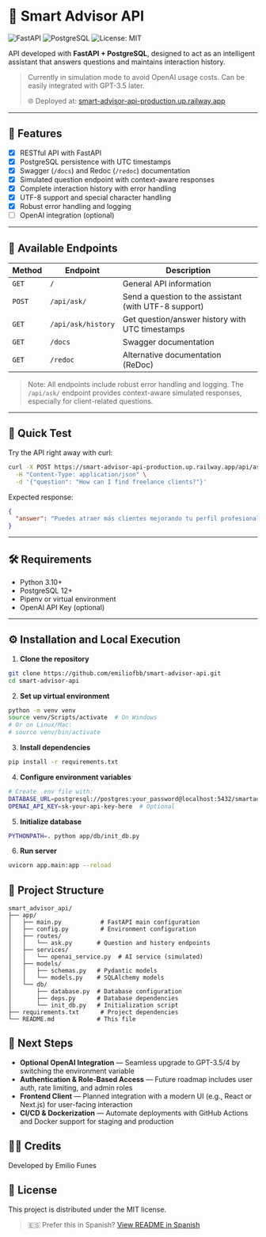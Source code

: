 # 🤖 Smart Advisor API

![FastAPI](https://img.shields.io/badge/FastAPI-0.100+-blue?style=flat&logo=fastapi)
![PostgreSQL](https://img.shields.io/badge/PostgreSQL-12+-blue?style=flat&logo=postgresql)
![License: MIT](https://img.shields.io/badge/License-MIT-yellow.svg)

API developed with **FastAPI + PostgreSQL**, designed to act as an intelligent assistant that answers questions and maintains interaction history.

> Currently in simulation mode to avoid OpenAI usage costs. Can be easily integrated with GPT-3.5 later.
> 
> 🌐 Deployed at: [smart-advisor-api-production.up.railway.app](https://smart-advisor-api-production.up.railway.app)

---

## 🚀 Features

- [x] RESTful API with FastAPI
- [x] PostgreSQL persistence with UTC timestamps
- [x] Swagger (`/docs`) and Redoc (`/redoc`) documentation
- [x] Simulated question endpoint with context-aware responses
- [x] Complete interaction history with error handling
- [x] UTF-8 support and special character handling
- [x] Robust error handling and logging
- [ ] OpenAI integration (optional)

---

## 🧪 Available Endpoints

| Method | Endpoint              | Description                             |
|--------|-----------------------|-----------------------------------------|
| `GET`  | `/`                   | General API information                 |
| `POST` | `/api/ask/`           | Send a question to the assistant (with UTF-8 support) |
| `GET`  | `/api/ask/history`    | Get question/answer history with UTC timestamps |
| `GET`  | `/docs`               | Swagger documentation                   |
| `GET`  | `/redoc`              | Alternative documentation (ReDoc)       |

> Note: All endpoints include robust error handling and logging. The `/api/ask/` endpoint provides context-aware simulated responses, especially for client-related questions.

---

## 🧪 Quick Test

Try the API right away with curl:

```bash
curl -X POST https://smart-advisor-api-production.up.railway.app/api/ask/ \
  -H "Content-Type: application/json" \
  -d '{"question": "How can I find freelance clients?"}'
```

Expected response:
```json
{
  "answer": "Puedes atraer más clientes mejorando tu perfil profesional, mostrando proyectos reales y participando activamente en comunidades técnicas."
}
```

---

## 🛠️ Requirements

- Python 3.10+
- PostgreSQL 12+
- Pipenv or virtual environment
- OpenAI API Key (optional)

---

## ⚙️ Installation and Local Execution

1. **Clone the repository**
```bash
git clone https://github.com/emiliofbb/smart-advisor-api.git
cd smart-advisor-api
```

2. **Set up virtual environment**
```bash
python -m venv venv
source venv/Scripts/activate  # On Windows
# Or on Linux/Mac:
# source venv/bin/activate
```

3. **Install dependencies**
```bash
pip install -r requirements.txt
```

4. **Configure environment variables**
```bash
# Create .env file with:
DATABASE_URL=postgresql://postgres:your_password@localhost:5432/smartadvisor
OPENAI_API_KEY=sk-your-api-key-here  # Optional
```

5. **Initialize database**
```bash
PYTHONPATH=. python app/db/init_db.py
```

6. **Run server**
```bash
uvicorn app.main:app --reload
```

## 📁 Project Structure

```
smart_advisor_api/
├── app/
│   ├── main.py           # FastAPI main configuration
│   ├── config.py         # Environment configuration
│   ├── routes/
│   │   └── ask.py       # Question and history endpoints
│   ├── services/
│   │   └── openai_service.py  # AI service (simulated)
│   ├── models/
│   │   ├── schemas.py   # Pydantic models
│   │   └── models.py    # SQLAlchemy models
│   └── db/
│       ├── database.py  # Database configuration
│       ├── deps.py      # Database dependencies
│       └── init_db.py   # Initialization script
├── requirements.txt      # Project dependencies
└── README.md            # This file
```

## 🔮 Next Steps

- **Optional OpenAI Integration** — Seamless upgrade to GPT-3.5/4 by switching the environment variable
- **Authentication & Role-Based Access** — Future roadmap includes user auth, rate limiting, and admin roles
- **Frontend Client** — Planned integration with a modern UI (e.g., React or Next.js) for user-facing interaction
- **CI/CD & Dockerization** — Automate deployments with GitHub Actions and Docker support for staging and production

## 👨‍💻 Credits
Developed by Emilio Funes

## 📄 License
This project is distributed under the MIT license.

> 🇪🇸 Prefer this in Spanish? [View README in Spanish](./README.es.md)
